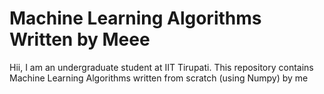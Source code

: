 # Machine Learning Algorithms Written by Meee
Hii, I am an undergraduate student at IIT Tirupati. This repository contains Machine Learning Algorithms written from scratch (using Numpy) by me
